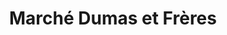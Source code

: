---
title: "Marché Dumas et Frères"
url: /saint-rene-de-matane/marche-dumas-et-freres/
shop: Lebensmittel
---